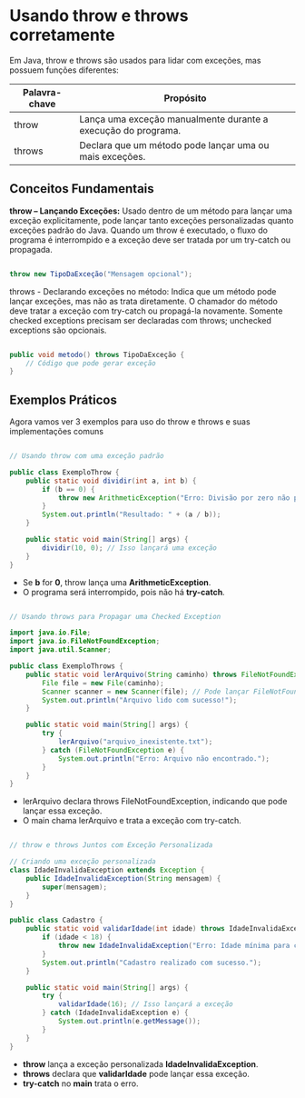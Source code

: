 # Usando throw e throws corretamente

Em Java, throw e throws são usados para lidar com exceções, mas possuem funções diferentes:

| **Palavra-chave** | **Propósito**                                                 |
|-------------------|---------------------------------------------------------------|
| throw             | Lança uma exceção manualmente durante a execução do programa. |
| throws            | Declara que um método pode lançar uma ou mais exceções.       |

## Conceitos Fundamentais

**throw – Lançando Exceções:** Usado dentro de um método para lançar uma exceção explicitamente, pode lançar tanto exceções personalizadas quanto exceções padrão do Java. Quando um throw é executado, o fluxo do programa é interrompido e a exceção deve ser tratada por um try-catch ou propagada.

``` Java

throw new TipoDaExceção("Mensagem opcional");

```

throws - Declarando exceções no método: Indica que um método pode lançar exceções, mas não as trata diretamente. O chamador do método deve tratar a exceção com try-catch ou propagá-la novamente. Somente checked exceptions precisam ser declaradas com throws; unchecked exceptions são opcionais.

``` Java

public void metodo() throws TipoDaExceção {
    // Código que pode gerar exceção
}

```

## Exemplos Práticos

Agora vamos ver 3 exemplos para uso do throw e throws e suas implementações comuns

``` Java

// Usando throw com uma exceção padrão

public class ExemploThrow {
    public static void dividir(int a, int b) {
        if (b == 0) {
            throw new ArithmeticException("Erro: Divisão por zero não permitida.");
        }
        System.out.println("Resultado: " + (a / b));
    }

    public static void main(String[] args) {
        dividir(10, 0); // Isso lançará uma exceção
    }
}

```

- Se **b** for **0**, throw lança uma **ArithmeticException**.
- O programa será interrompido, pois não há **try-catch**.

``` Java

// Usando throws para Propagar uma Checked Exception

import java.io.File;
import java.io.FileNotFoundException;
import java.util.Scanner;

public class ExemploThrows {
    public static void lerArquivo(String caminho) throws FileNotFoundException {
        File file = new File(caminho);
        Scanner scanner = new Scanner(file); // Pode lançar FileNotFoundException
        System.out.println("Arquivo lido com sucesso!");
    }

    public static void main(String[] args) {
        try {
            lerArquivo("arquivo_inexistente.txt");
        } catch (FileNotFoundException e) {
            System.out.println("Erro: Arquivo não encontrado.");
        }
    }
}

```

- lerArquivo declara throws FileNotFoundException, indicando que pode lançar essa exceção.
- O main chama lerArquivo e trata a exceção com try-catch.

``` Java

// throw e throws Juntos com Exceção Personalizada

// Criando uma exceção personalizada
class IdadeInvalidaException extends Exception {
    public IdadeInvalidaException(String mensagem) {
        super(mensagem);
    }
}

public class Cadastro {
    public static void validarIdade(int idade) throws IdadeInvalidaException {
        if (idade < 18) {
            throw new IdadeInvalidaException("Erro: Idade mínima para cadastro é 18 anos.");
        }
        System.out.println("Cadastro realizado com sucesso.");
    }

    public static void main(String[] args) {
        try {
            validarIdade(16); // Isso lançará a exceção
        } catch (IdadeInvalidaException e) {
            System.out.println(e.getMessage());
        }
    }
}

```

- **throw** lança a exceção personalizada **IdadeInvalidaException**.
- **throws** declara que **validarIdade** pode lançar essa exceção.
- **try-catch** no **main** trata o erro.